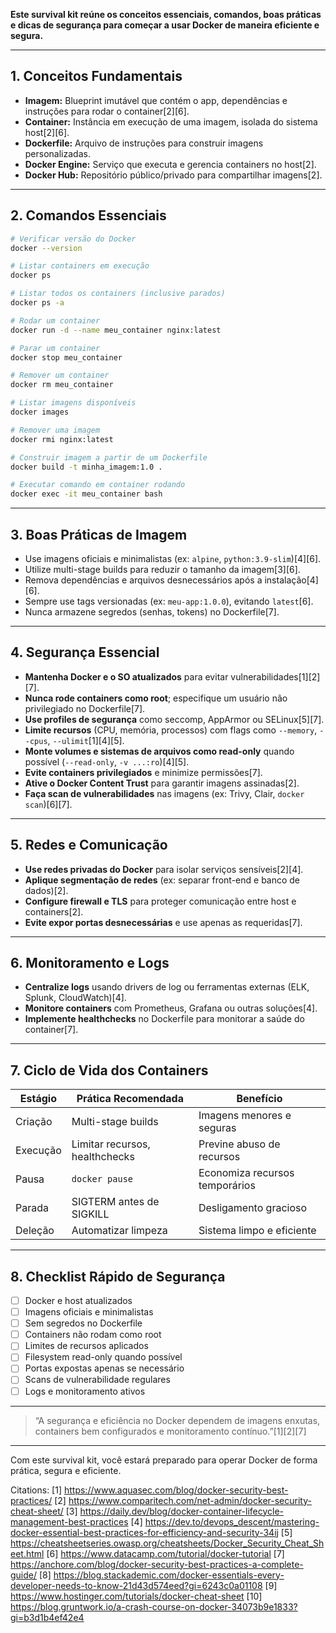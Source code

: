 **Este survival kit reúne os conceitos essenciais, comandos, boas práticas e dicas de segurança para começar a usar Docker de maneira eficiente e segura.**

---

## **1. Conceitos Fundamentais**

- **Imagem:** Blueprint imutável que contém o app, dependências e instruções para rodar o container[2][6].
- **Container:** Instância em execução de uma imagem, isolada do sistema host[2][6].
- **Dockerfile:** Arquivo de instruções para construir imagens personalizadas.
- **Docker Engine:** Serviço que executa e gerencia containers no host[2].
- **Docker Hub:** Repositório público/privado para compartilhar imagens[2].

---

## **2. Comandos Essenciais**

```bash
# Verificar versão do Docker
docker --version
```

```bash
# Listar containers em execução
docker ps
```

```bash
# Listar todos os containers (inclusive parados)
docker ps -a
```

```bash
# Rodar um container
docker run -d --name meu_container nginx:latest
```

```bash
# Parar um container
docker stop meu_container
```

```bash
# Remover um container
docker rm meu_container
```

```bash
# Listar imagens disponíveis
docker images
```

```bash
# Remover uma imagem
docker rmi nginx:latest
```

```bash
# Construir imagem a partir de um Dockerfile
docker build -t minha_imagem:1.0 .
```

```bash
# Executar comando em container rodando
docker exec -it meu_container bash
```

---

## **3. Boas Práticas de Imagem**

- Use imagens oficiais e minimalistas (ex: `alpine`, `python:3.9-slim`)[4][6].
- Utilize multi-stage builds para reduzir o tamanho da imagem[3][6].
- Remova dependências e arquivos desnecessários após a instalação[4][6].
- Sempre use tags versionadas (ex: `meu-app:1.0.0`), evitando `latest`[6].
- Nunca armazene segredos (senhas, tokens) no Dockerfile[7].

---

## **4. Segurança Essencial**

- **Mantenha Docker e o SO atualizados** para evitar vulnerabilidades[1][2][7].
- **Nunca rode containers como root**; especifique um usuário não privilegiado no Dockerfile[7].
- **Use profiles de segurança** como seccomp, AppArmor ou SELinux[5][7].
- **Limite recursos** (CPU, memória, processos) com flags como `--memory`, `--cpus`, `--ulimit`[1][4][5].
- **Monte volumes e sistemas de arquivos como read-only** quando possível (`--read-only`, `-v ...:ro`)[4][5].
- **Evite containers privilegiados** e minimize permissões[7].
- **Ative o Docker Content Trust** para garantir imagens assinadas[2].
- **Faça scan de vulnerabilidades** nas imagens (ex: Trivy, Clair, `docker scan`)[6][7].

---

## **5. Redes e Comunicação**

- **Use redes privadas do Docker** para isolar serviços sensíveis[2][4].
- **Aplique segmentação de redes** (ex: separar front-end e banco de dados)[2].
- **Configure firewall e TLS** para proteger comunicação entre host e containers[2].
- **Evite expor portas desnecessárias** e use apenas as requeridas[7].

---

## **6. Monitoramento e Logs**

- **Centralize logs** usando drivers de log ou ferramentas externas (ELK, Splunk, CloudWatch)[4].
- **Monitore containers** com Prometheus, Grafana ou outras soluções[4].
- **Implemente healthchecks** no Dockerfile para monitorar a saúde do container[7].

---

## **7. Ciclo de Vida dos Containers**

| Estágio  | Prática Recomendada            | Benefício                      |
| -------- | ------------------------------ | ------------------------------ |
| Criação  | Multi-stage builds             | Imagens menores e seguras      |
| Execução | Limitar recursos, healthchecks | Previne abuso de recursos      |
| Pausa    | `docker pause`                 | Economiza recursos temporários |
| Parada   | SIGTERM antes de SIGKILL       | Desligamento gracioso          |
| Deleção  | Automatizar limpeza            | Sistema limpo e eficiente      |

---

## **8. Checklist Rápido de Segurança**

- [ ] Docker e host atualizados
- [ ] Imagens oficiais e minimalistas
- [ ] Sem segredos no Dockerfile
- [ ] Containers não rodam como root
- [ ] Limites de recursos aplicados
- [ ] Filesystem read-only quando possível
- [ ] Portas expostas apenas se necessário
- [ ] Scans de vulnerabilidade regulares
- [ ] Logs e monitoramento ativos

---

> “A segurança e eficiência no Docker dependem de imagens enxutas, containers bem configurados e monitoramento contínuo.”[1][2][7]

---

Com este survival kit, você estará preparado para operar Docker de forma prática, segura e eficiente.

Citations:
[1] https://www.aquasec.com/blog/docker-security-best-practices/
[2] https://www.comparitech.com/net-admin/docker-security-cheat-sheet/
[3] https://daily.dev/blog/docker-container-lifecycle-management-best-practices
[4] https://dev.to/devops_descent/mastering-docker-essential-best-practices-for-efficiency-and-security-34ij
[5] https://cheatsheetseries.owasp.org/cheatsheets/Docker_Security_Cheat_Sheet.html
[6] https://www.datacamp.com/tutorial/docker-tutorial
[7] https://anchore.com/blog/docker-security-best-practices-a-complete-guide/
[8] https://blog.stackademic.com/docker-essentials-every-developer-needs-to-know-21d43d574eed?gi=6243c0a01108
[9] https://www.hostinger.com/tutorials/docker-cheat-sheet
[10] https://blog.gruntwork.io/a-crash-course-on-docker-34073b9e1833?gi=b3d1b4ef42e4